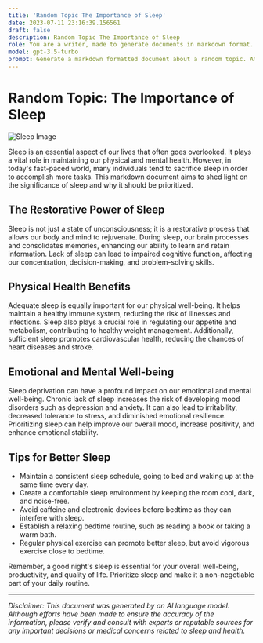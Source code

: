 ```yaml
---
title: 'Random Topic The Importance of Sleep'
date: 2023-07-11 23:16:39.156561
draft: false
description: Random Topic The Importance of Sleep
role: You are a writer, made to generate documents in markdown format. It is very important that all of the documents you generate are in valid markdown format.
model: gpt-3.5-turbo
prompt: Generate a markdown formatted document about a random topic. At the bottom, include a disclaimer explaining that the document was generated by you. The first line of the document should be the title. Make sure that the entire document is in proper markdown format, using a mix of various tags to make the document visually appealing.
---
```


# Random Topic: The Importance of Sleep

![Sleep Image](https://images.pexels.com/photos/356056/pexels-photo-356056.jpeg)

Sleep is an essential aspect of our lives that often goes overlooked. It plays a vital role in maintaining our physical and mental health. However, in today's fast-paced world, many individuals tend to sacrifice sleep in order to accomplish more tasks. This markdown document aims to shed light on the significance of sleep and why it should be prioritized.

## The Restorative Power of Sleep

Sleep is not just a state of unconsciousness; it is a restorative process that allows our body and mind to rejuvenate. During sleep, our brain processes and consolidates memories, enhancing our ability to learn and retain information. Lack of sleep can lead to impaired cognitive function, affecting our concentration, decision-making, and problem-solving skills.

## Physical Health Benefits

Adequate sleep is equally important for our physical well-being. It helps maintain a healthy immune system, reducing the risk of illnesses and infections. Sleep also plays a crucial role in regulating our appetite and metabolism, contributing to healthy weight management. Additionally, sufficient sleep promotes cardiovascular health, reducing the chances of heart diseases and stroke.

## Emotional and Mental Well-being

Sleep deprivation can have a profound impact on our emotional and mental well-being. Chronic lack of sleep increases the risk of developing mood disorders such as depression and anxiety. It can also lead to irritability, decreased tolerance to stress, and diminished emotional resilience. Prioritizing sleep can help improve our overall mood, increase positivity, and enhance emotional stability.

## Tips for Better Sleep

- Maintain a consistent sleep schedule, going to bed and waking up at the same time every day.
- Create a comfortable sleep environment by keeping the room cool, dark, and noise-free.
- Avoid caffeine and electronic devices before bedtime as they can interfere with sleep.
- Establish a relaxing bedtime routine, such as reading a book or taking a warm bath.
- Regular physical exercise can promote better sleep, but avoid vigorous exercise close to bedtime.

Remember, a good night's sleep is essential for your overall well-being, productivity, and quality of life. Prioritize sleep and make it a non-negotiable part of your daily routine.

---

*Disclaimer: This document was generated by an AI language model. Although efforts have been made to ensure the accuracy of the information, please verify and consult with experts or reputable sources for any important decisions or medical concerns related to sleep and health.*